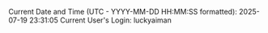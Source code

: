 Current Date and Time (UTC - YYYY-MM-DD HH:MM:SS formatted): 2025-07-19 23:31:05
Current User's Login: luckyaiman
